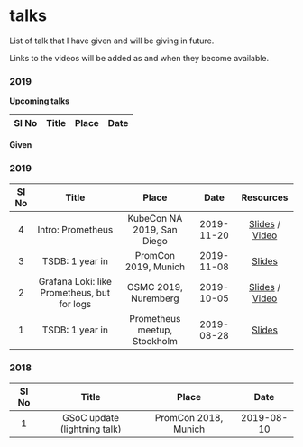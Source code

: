 # talks
List of talk that I have given and will be giving in future.

Links to the videos will be added as and when they become available.

### 2019

**Upcoming talks**

| Sl No | Title | Place | Date |
|:-:|:-:|:-:|:-:|

**Given**

### 2019

| Sl No | Title | Place | Date | Resources |
|:-:|:-:|:-:|:-:|:-:|
| 4 | Intro: Prometheus | KubeCon NA 2019, San Diego | 2019-11-20 | [Slides](https://docs.google.com/presentation/d/1aKIPQ-Ix4Tg9FhLioxmpi2iArHcqyeVJhSQ5rZViYWA/edit?usp=sharing) / [Video](https://www.youtube.com/watch?v=mC6Zt5Ga9UQ) |
| 3 | TSDB: 1 year in | PromCon 2019, Munich | 2019-11-08 | [Slides](https://docs.google.com/presentation/d/1q7wpZEeOSPXIkkt4LIvQdSgZC5Q3psLsv6Wo36TRZ20/edit?usp=sharing) |
| 2 | Grafana Loki: like Prometheus, but for logs | OSMC 2019, Nuremberg | 2019-10-05 | [Slides](https://docs.google.com/presentation/d/15SSCngyfAwQZJ-T2NdW8bwXneRKvZd9KyUvWF8MLFjQ/edit?usp=sharing) / [Video](https://www.youtube.com/watch?v=flCIK_R7Jh4) |
| 1 | TSDB: 1 year in | Prometheus meetup, Stockholm | 2019-08-28 | [Slides](https://docs.google.com/presentation/d/1WJWSRbtLmaP76B_bo9hTN_1c6Crn3a1Q0-2pxiS-MRg/edit?usp=sharing) |

### 2018

| Sl No | Title | Place | Date |
|:-:|:-:|:-:|:-:|
| 1 | GSoC update (lightning talk) | PromCon 2018, Munich | 2019-08-10 |